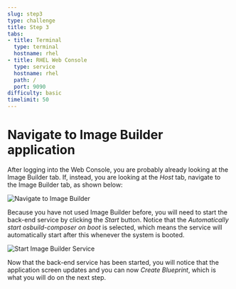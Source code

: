 ```yaml
---
slug: step3
type: challenge
title: Step 3
tabs:
- title: Terminal
  type: terminal
  hostname: rhel
- title: RHEL Web Console
  type: service
  hostname: rhel
  path: /
  port: 9090
difficulty: basic
timelimit: 50
---
```

# Navigate to Image Builder application
After logging into the Web Console, you are probably already looking at the 
Image Builder tab.  If, instead, you are looking at the *Host* tab, navigate 
to the Image Builder tab, as shown below:

![Navigate to Image Builder](./assets/Nav-ImageBuilder.png)

Because you have not used Image Builder before, you will need to start the
back-end service by clicking the *Start* button.  Notice that the 
*Automatically start osbuild-composer on boot* is selected, which means the 
service will automatically start after this whenever the system is booted.

![Start Image Builder Service](./assets/ImageBuilder-start-service.png)

Now that the back-end service has been started, you will notice that the
application screen updates and you can now *Create Blueprint*, which is
what you will do on the next step.

